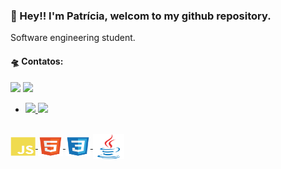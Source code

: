 <h3> 👋 Hey!! I'm Patrícia, welcom to my github repository.</h3>

 Software engineering student.

<h4> 🛸 Contatos:</h4>

<div> 
  <a href = "mailto:barbosapat4@gmail.com"><img src="https://img.shields.io/badge/-Gmail-D14836?style=for-the-badge&logo=gmail&logoColor=white" target="_blank"></a>  
    <a href="https://www.linkedin.com/in/patricia-barbosa-queiroga" target="_blank"><img src="https://img.shields.io/badge/-LinkedIn-%230077B5?style=for-the-badge&logo=linkedin&logoColor=white" target="_blank"></a> 
  
 </div>


- <div>
  
  <a href="https://github.com/Patricia-bq">
  <img height="150em" src="https://github-readme-stats.vercel.app/api?username=Patricia-bq&show_icons=true&theme=dracula&include_all_commits=true&count_private=true"/>
  <img height="150em" src="https://github-readme-stats.vercel.app/api/top-langs/?username=Patricia-bq&layout=compact&langs_count=7&theme=dracula"/>
</div>
  
  
  
<div style="display: inline_block"><br>
  <img align="center" alt="Patricia-bq-Js" height="30" width="40" src="https://raw.githubusercontent.com/devicons/devicon/master/icons/javascript/javascript-plain.svg">
  <img align="center" alt="Patricia-bq-HTML" height="30" width="40" src="https://raw.githubusercontent.com/devicons/devicon/master/icons/html5/html5-original.svg">
  <img align="center" alt="Patricia-bq-CSS" height="30" width="40" src="https://raw.githubusercontent.com/devicons/devicon/master/icons/css3/css3-original.svg">
  <img align="center" alt="Patricia-bq-CSS" height="40" width="50" src="https://raw.githubusercontent.com/devicons/devicon/master/icons/java/java-original.svg">

  
</div>
  
  ##
 



